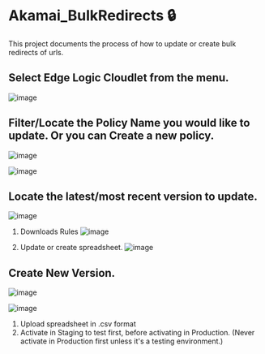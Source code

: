 # Akamai_BulkRedirects 🔒

This project documents the process of how to update or create bulk redirects of urls.

## Select Edge Logic Cloudlet from the menu.
![image](https://github.com/user-attachments/assets/ebfaf815-0c85-416b-a2c8-7175aea0cc1a)



## Filter/Locate the Policy Name you would like to update. Or you can Create a new policy.
![image](https://github.com/user-attachments/assets/8626c608-fa5d-486b-915a-8965e4003a38)


![image](https://github.com/user-attachments/assets/abb7358f-df94-48a0-a712-83d22389345a)



## Locate the latest/most recent version to update.
![image](https://github.com/user-attachments/assets/b870e9bf-1d28-4e32-8917-500d4d6dc13c)


1. Downloads Rules
![image](https://github.com/user-attachments/assets/19fc49ba-80ec-48ac-9129-d732e5980d7a)

2. Update or create spreadsheet.
![image](https://github.com/user-attachments/assets/9aa56d2c-e9a2-410a-afb2-49c2061f8d23)


## Create New Version.
![image](https://github.com/user-attachments/assets/0cb0314d-7aea-4ea8-9de5-5091d7c2d0ee)


![image](https://github.com/user-attachments/assets/c959f9bc-839a-4843-b2ea-341b0186dcb8)


1. Upload spreadsheet in .csv format
2. Activate in Staging to test first, before activating in Production. (Never activate in Production first unless it's a testing environment.)
